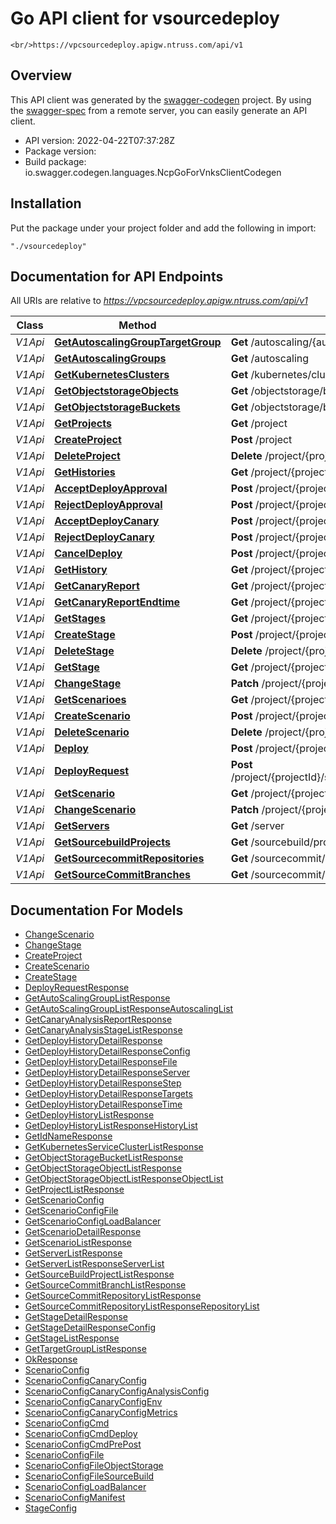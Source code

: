 # Go API client for vsourcedeploy

    <br/>https://vpcsourcedeploy.apigw.ntruss.com/api/v1

## Overview

This API client was generated by the [swagger-codegen](https://github.com/swagger-api/swagger-codegen) project. By using the [swagger-spec](https://github.com/swagger-api/swagger-spec) from a remote server, you can easily generate an API client.

-   API version: 2022-04-22T07:37:28Z
-   Package version:
-   Build package: io.swagger.codegen.languages.NcpGoForVnksClientCodegen

## Installation

Put the package under your project folder and add the following in import:

```
"./vsourcedeploy"
```

## Documentation for API Endpoints

All URIs are relative to *https://vpcsourcedeploy.apigw.ntruss.com/api/v1*

| Class   | Method                                                                             | HTTP request                                                                       | Description |
| ------- | ---------------------------------------------------------------------------------- | ---------------------------------------------------------------------------------- | ----------- |
| _V1Api_ | [**GetAutoscalingGroupTargetGroup**](docs/V1Api.md#GetAutoscalingGroupTargetGroup) | **Get** /autoscaling/{autoscalingName}                                             |
| _V1Api_ | [**GetAutoscalingGroups**](docs/V1Api.md#GetAutoscalingGroups)                     | **Get** /autoscaling                                                               |
| _V1Api_ | [**GetKubernetesClusters**](docs/V1Api.md#GetKubernetesClusters)                   | **Get** /kubernetes/cluster                                                        |
| _V1Api_ | [**GetObjectstorageObjects**](docs/V1Api.md#GetObjectstorageObjects)               | **Get** /objectstorage/bucket/{bucketName}                                         |
| _V1Api_ | [**GetObjectstorageBuckets**](docs/V1Api.md#GetObjectstorageBuckets)               | **Get** /objectstorage/bucket                                                      |
| _V1Api_ | [**GetProjects**](docs/V1Api.md#GetProjects)                                       | **Get** /project                                                                   |
| _V1Api_ | [**CreateProject**](docs/V1Api.md#CreateProject)                                   | **Post** /project                                                                  |
| _V1Api_ | [**DeleteProject**](docs/V1Api.md#DeleteProject)                                   | **Delete** /project/{projectId}                                                    |
| _V1Api_ | [**GetHistories**](docs/V1Api.md#GetHistories)                                     | **Get** /project/{projectId}/history                                               |
| _V1Api_ | [**AcceptDeployApproval**](docs/V1Api.md#AcceptDeployApproval)                     | **Post** /project/{projectId}/history/{historyId}/approval/accept                  |
| _V1Api_ | [**RejectDeployApproval**](docs/V1Api.md#RejectDeployApproval)                     | **Post** /project/{projectId}/history/{historyId}/approval/reject                  |
| _V1Api_ | [**AcceptDeployCanary**](docs/V1Api.md#AcceptDeployCanary)                         | **Post** /project/{projectId}/history/{historyId}/canary/accept                    |
| _V1Api_ | [**RejectDeployCanary**](docs/V1Api.md#RejectDeployCanary)                         | **Post** /project/{projectId}/history/{historyId}/canary/reject                    |
| _V1Api_ | [**CancelDeploy**](docs/V1Api.md#CancelDeploy)                                     | **Post** /project/{projectId}/history/{historyId}/cancel                           |
| _V1Api_ | [**GetHistory**](docs/V1Api.md#GetHistory)                                         | **Get** /project/{projectId}/history/{historyId}                                   |
| _V1Api_ | [**GetCanaryReport**](docs/V1Api.md#GetCanaryReport)                               | **Get** /project/{projectId}/history/{historyId}/report/{endtime}                  |
| _V1Api_ | [**GetCanaryReportEndtime**](docs/V1Api.md#GetCanaryReportEndtime)                 | **Get** /project/{projectId}/history/{historyId}/report                            |
| _V1Api_ | [**GetStages**](docs/V1Api.md#GetStages)                                           | **Get** /project/{projectId}/stage                                                 |
| _V1Api_ | [**CreateStage**](docs/V1Api.md#CreateStage)                                       | **Post** /project/{projectId}/stage                                                |
| _V1Api_ | [**DeleteStage**](docs/V1Api.md#DeleteStage)                                       | **Delete** /project/{projectId}/stage/{stageId}                                    |
| _V1Api_ | [**GetStage**](docs/V1Api.md#GetStage)                                             | **Get** /project/{projectId}/stage/{stageId}                                       |
| _V1Api_ | [**ChangeStage**](docs/V1Api.md#ChangeStage)                                       | **Patch** /project/{projectId}/stage/{stageId}                                     |
| _V1Api_ | [**GetScenarioes**](docs/V1Api.md#GetScenarioes)                                   | **Get** /project/{projectId}/stage/{stageId}/scenario                              |
| _V1Api_ | [**CreateScenario**](docs/V1Api.md#CreateScenario)                                 | **Post** /project/{projectId}/stage/{stageId}/scenario                             |
| _V1Api_ | [**DeleteScenario**](docs/V1Api.md#DeleteScenario)                                 | **Delete** /project/{projectId}/stage/{stageId}/scenario/{scenarioId}              |
| _V1Api_ | [**Deploy**](docs/V1Api.md#Deploy)                                                 | **Post** /project/{projectId}/stage/{stageId}/scenario/{scenarioId}/deploy         |
| _V1Api_ | [**DeployRequest**](docs/V1Api.md#DeployRequest)                                   | **Post** /project/{projectId}/stage/{stageId}/scenario/{scenarioId}/deploy/request |
| _V1Api_ | [**GetScenario**](docs/V1Api.md#GetScenario)                                       | **Get** /project/{projectId}/stage/{stageId}/scenario/{scenarioId}                 |
| _V1Api_ | [**ChangeScenario**](docs/V1Api.md#ChangeScenario)                                 | **Patch** /project/{projectId}/stage/{stageId}/scenario/{scenarioId}               |
| _V1Api_ | [**GetServers**](docs/V1Api.md#GetServers)                                         | **Get** /server                                                                    |
| _V1Api_ | [**GetSourcebuildProjects**](docs/V1Api.md#GetSourcebuildProjects)                 | **Get** /sourcebuild/project                                                       |
| _V1Api_ | [**GetSourcecommitRepositories**](docs/V1Api.md#GetSourcecommitRepositories)       | **Get** /sourcecommit/repository                                                   |
| _V1Api_ | [**GetSourceCommitBranches**](docs/V1Api.md#GetSourceCommitBranches)               | **Get** /sourcecommit/repository/{repositoryName}/branch                           |

## Documentation For Models

-   [ChangeScenario](docs/ChangeScenario.md)
-   [ChangeStage](docs/ChangeStage.md)
-   [CreateProject](docs/CreateProject.md)
-   [CreateScenario](docs/CreateScenario.md)
-   [CreateStage](docs/CreateStage.md)
-   [DeployRequestResponse](docs/DeployRequestResponse.md)
-   [GetAutoScalingGroupListResponse](docs/GetAutoScalingGroupListResponse.md)
-   [GetAutoScalingGroupListResponseAutoscalingList](docs/GetAutoScalingGroupListResponseAutoscalingList.md)
-   [GetCanaryAnalysisReportResponse](docs/GetCanaryAnalysisReportResponse.md)
-   [GetCanaryAnalysisStageListResponse](docs/GetCanaryAnalysisStageListResponse.md)
-   [GetDeployHistoryDetailResponse](docs/GetDeployHistoryDetailResponse.md)
-   [GetDeployHistoryDetailResponseConfig](docs/GetDeployHistoryDetailResponseConfig.md)
-   [GetDeployHistoryDetailResponseFile](docs/GetDeployHistoryDetailResponseFile.md)
-   [GetDeployHistoryDetailResponseServer](docs/GetDeployHistoryDetailResponseServer.md)
-   [GetDeployHistoryDetailResponseStep](docs/GetDeployHistoryDetailResponseStep.md)
-   [GetDeployHistoryDetailResponseTargets](docs/GetDeployHistoryDetailResponseTargets.md)
-   [GetDeployHistoryDetailResponseTime](docs/GetDeployHistoryDetailResponseTime.md)
-   [GetDeployHistoryListResponse](docs/GetDeployHistoryListResponse.md)
-   [GetDeployHistoryListResponseHistoryList](docs/GetDeployHistoryListResponseHistoryList.md)
-   [GetIdNameResponse](docs/GetIdNameResponse.md)
-   [GetKubernetesServiceClusterListResponse](docs/GetKubernetesServiceClusterListResponse.md)
-   [GetObjectStorageBucketListResponse](docs/GetObjectStorageBucketListResponse.md)
-   [GetObjectStorageObjectListResponse](docs/GetObjectStorageObjectListResponse.md)
-   [GetObjectStorageObjectListResponseObjectList](docs/GetObjectStorageObjectListResponseObjectList.md)
-   [GetProjectListResponse](docs/GetProjectListResponse.md)
-   [GetScenarioConfig](docs/GetScenarioConfig.md)
-   [GetScenarioConfigFile](docs/GetScenarioConfigFile.md)
-   [GetScenarioConfigLoadBalancer](docs/GetScenarioConfigLoadBalancer.md)
-   [GetScenarioDetailResponse](docs/GetScenarioDetailResponse.md)
-   [GetScenarioListResponse](docs/GetScenarioListResponse.md)
-   [GetServerListResponse](docs/GetServerListResponse.md)
-   [GetServerListResponseServerList](docs/GetServerListResponseServerList.md)
-   [GetSourceBuildProjectListResponse](docs/GetSourceBuildProjectListResponse.md)
-   [GetSourceCommitBranchListResponse](docs/GetSourceCommitBranchListResponse.md)
-   [GetSourceCommitRepositoryListResponse](docs/GetSourceCommitRepositoryListResponse.md)
-   [GetSourceCommitRepositoryListResponseRepositoryList](docs/GetSourceCommitRepositoryListResponseRepositoryList.md)
-   [GetStageDetailResponse](docs/GetStageDetailResponse.md)
-   [GetStageDetailResponseConfig](docs/GetStageDetailResponseConfig.md)
-   [GetStageListResponse](docs/GetStageListResponse.md)
-   [GetTargetGroupListResponse](docs/GetTargetGroupListResponse.md)
-   [OkResponse](docs/OkResponse.md)
-   [ScenarioConfig](docs/ScenarioConfig.md)
-   [ScenarioConfigCanaryConfig](docs/ScenarioConfigCanaryConfig.md)
-   [ScenarioConfigCanaryConfigAnalysisConfig](docs/ScenarioConfigCanaryConfigAnalysisConfig.md)
-   [ScenarioConfigCanaryConfigEnv](docs/ScenarioConfigCanaryConfigEnv.md)
-   [ScenarioConfigCanaryConfigMetrics](docs/ScenarioConfigCanaryConfigMetrics.md)
-   [ScenarioConfigCmd](docs/ScenarioConfigCmd.md)
-   [ScenarioConfigCmdDeploy](docs/ScenarioConfigCmdDeploy.md)
-   [ScenarioConfigCmdPrePost](docs/ScenarioConfigCmdPrePost.md)
-   [ScenarioConfigFile](docs/ScenarioConfigFile.md)
-   [ScenarioConfigFileObjectStorage](docs/ScenarioConfigFileObjectStorage.md)
-   [ScenarioConfigFileSourceBuild](docs/ScenarioConfigFileSourceBuild.md)
-   [ScenarioConfigLoadBalancer](docs/ScenarioConfigLoadBalancer.md)
-   [ScenarioConfigManifest](docs/ScenarioConfigManifest.md)
-   [StageConfig](docs/StageConfig.md)
